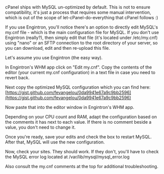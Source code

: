 cPanel ships with MySQL un-optimized by default. This is not to ensure compatibility, it's just a process that requires some manual intervention, which is out of the scope of let-cPanel-do-everything that cPanel follows :)

If you use Engintron, you'll notice there's an option to directly edit MySQL's my.cnf file - which is the main configuration file for MySQL. If you don't use Engintron (really?), then simply edit that file (it's located under /etc/my.cnf) using "nano" or an SFTP connection to the root directory of your server, so you can download, edit and then re-upload this file.

Let's assume you use Engintron (the easy way).

In Engintron's WHM app click on "Edit my.cnf". Copy the contents of the editor (your current my.cnf configuration) in a text file in case you need to revert back.

Next copy the optimized MySQL configuration which you can find here: [https://gist.github.com/fevangelou/0da9941e67a9c9bb2596](https://gist.github.com/fevangelou/0da9941e67a9c9bb2596)

Now paste that into the editor window in Engintron's WHM app.

Depending on your CPU count and RAM, adapt the configuration based on the comments it has next to each value. If there is no comment beside a value, you don't need to change it.

Once you're ready, save your edits and check the box to restart MySQL. After that, MySQL will use the new configuration.

Now, check your sites. They should work. If they don't, you'll have to check the MySQL error log located at /var/lib/mysql/mysql\_error.log

Also consult the my.cnf comments at the top for additional troubleshooting.